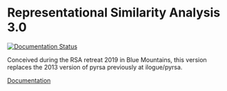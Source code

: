 # Representational Similarity Analysis 3.0

[![Documentation Status](https://readthedocs.org/projects/rsa3/badge/?version=latest)](https://rsa3.readthedocs.io/en/latest/?badge=latest)

Conceived during the RSA retreat 2019 in Blue Mountains,
this version replaces the 2013 version of pyrsa previously at ilogue/pyrsa.

[Documentation](https://rsa3.readthedocs.io/)
